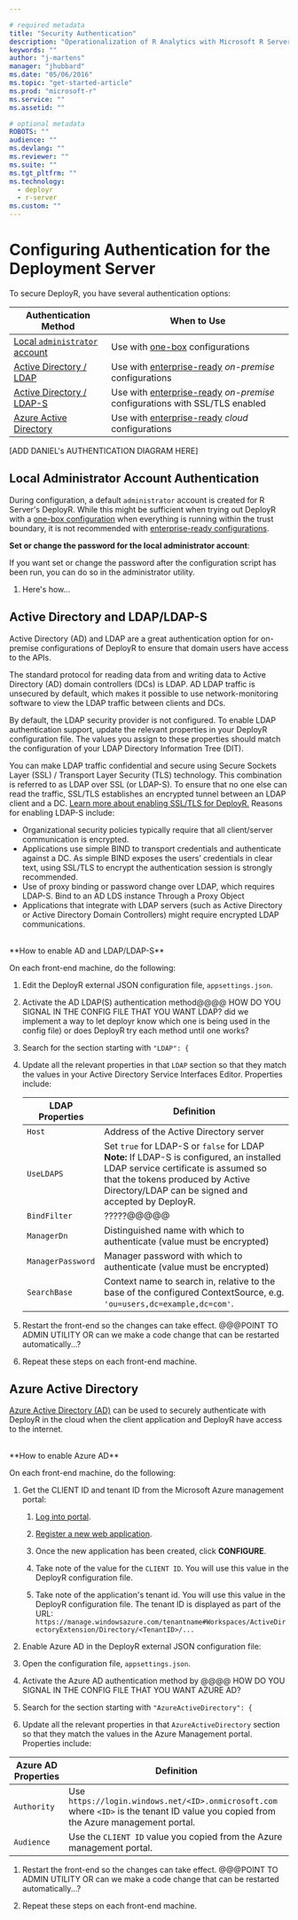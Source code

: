 ```yaml
---

# required metadata
title: "Security Authentication"
description: "Operationalization of R Analytics with Microsoft R Server"
keywords: ""
author: "j-martens"
manager: "jhubbard"
ms.date: "05/06/2016"
ms.topic: "get-started-article"
ms.prod: "microsoft-r"
ms.service: ""
ms.assetid: ""

# optional metadata
ROBOTS: ""
audience: ""
ms.devlang: ""
ms.reviewer: ""
ms.suite: ""
ms.tgt_pltfrm: ""
ms.technology: 
  - deployr
  - r-server
ms.custom: ""
---
```


# Configuring Authentication for the Deployment Server

To secure DeployR, you have several authentication options:

|Authentication Method|When to Use|
|----------------------------------|----------------------------------|
|[Local `administrator` account](#local)|Use with [one-box](configurations.md) configurations|
|[Active Directory / LDAP](#ldap)|Use with [enterprise-ready](configurations.md) _on-premise_ configurations|
|[Active Directory / LDAP-S](#ldap)|Use with [enterprise-ready](configurations.md) _on-premise_ configurations with SSL/TLS enabled|
|[Azure Active Directory](#aad)|Use with [enterprise-ready](configurations.md) _cloud_ configurations|


[ADD DANIEL's AUTHENTICATION DIAGRAM HERE]


<a name="local"></a>

## Local Administrator Account Authentication

During configuration, a default `administrator` account is created for R Server's DeployR. While this might be sufficient when trying out DeployR with a [one-box configuration](configurations.md#onebox) when everything is running within the trust boundary, it is not recommended with [enterprise-ready configurations](configurations.md#enterpriseready).

**Set or change the password for the local administrator account**:

If you want set or change the password after the configuration script has been run, you can do so in the administrator utility.

1. Here's how...



<a name="ldap"></a>

## Active Directory and LDAP/LDAP-S

Active Directory (AD) and LDAP are a great authentication option for on-premise configurations of DeployR to ensure that domain users have access to the APIs.  

The standard protocol for reading data from and writing data to Active Directory (AD) domain controllers (DCs) is LDAP. AD LDAP traffic is unsecured by default, which makes it possible to use network-monitoring software to view the LDAP traffic between clients and DCs.  

By default, the LDAP security provider is not configured. To enable LDAP authentication support, update the relevant properties in your DeployR configuration file. The values you assign to these properties should match the configuration of your LDAP Directory Information Tree (DIT).

You can make LDAP traffic confidential and secure using Secure Sockets Layer (SSL) / Transport Layer Security (TLS) technology. This combination is referred to as LDAP over SSL (or LDAP-S). To ensure that no one else can read the traffic, SSL/TLS establishes an encrypted tunnel between an LDAP client and a DC. [Learn more about enabling SSL/TLS for DeployR.](security-https.md) Reasons for enabling LDAP-S include:

+ Organizational security policies typically require that all client/server communication is encrypted.
+ Applications use simple BIND to transport credentials and authenticate against a DC. As simple BIND exposes the users’ credentials in clear text, using SSL/TLS to encrypt the authentication session is strongly recommended.
+ Use of proxy binding or password change over LDAP, which requires LDAP-S. Bind to an AD LDS instance Through a Proxy Object
+ Applications that integrate with LDAP servers (such as Active Directory or Active Directory Domain Controllers) might require encrypted LDAP communications.

<br>
**How to enable AD and LDAP/LDAP-S**

On each front-end machine, do the following:

1. Edit the DeployR external JSON configuration file, `appsettings.json`.

1. Activate the AD LDAP(S) authentication method@@@@ HOW DO YOU SIGNAL IN THE CONFIG FILE THAT YOU WANT LDAP? did we implement a way to let deployr know which one is being used in the config file) or does DeployR try each method until one works?

1. Search for the section starting with `"LDAP": {`

1. Update all the relevant properties in that `LDAP` section so that they match the values in your Active Directory Service Interfaces Editor.  Properties include:

   |LDAP Properties|Definition|
   |----------------|-------------------------------|
   |`Host`|Address of the Active Directory server|
   |`UseLDAPS`|Set `true` for LDAP-S or `false` for LDAP<br>**Note:** If LDAP-S is configured, an installed LDAP service certificate is assumed so that the tokens produced by Active Directory/LDAP can be signed and accepted by DeployR. |
   |`BindFilter`|?????@@@@@|
   |`ManagerDn`|Distinguished name with which to authenticate (value must be encrypted)|
   |`ManagerPassword`|Manager password with which to authenticate (value must be encrypted)|
   |`SearchBase`|Context name to search in, relative to the base of the configured ContextSource, e.g. `'ou=users,dc=example,dc=com'`.| 
 
1. Restart the front-end so the changes can take effect.  @@@POINT TO ADMIN UTILITY  OR can we make a code change that can be restarted automatically...?

1. Repeat these steps on each front-end machine.

<a name="aad"></a>

## Azure Active Directory 

[Azure Active Directory (AD)](https://www.microsoft.com/en-us/cloud-platform/azure-active-directory) can be used to securely authenticate with DeployR in the cloud when the client application and DeployR have access to the internet.


<br>
**How to enable Azure AD**

On each front-end machine, do the following:

1. Get the CLIENT ID and tenant ID from the Microsoft Azure management portal:
   1. [Log into portal](https://azure.microsoft.com/en-us/features/azure-portal/).   

   1. [Register a new web application](https://azure.microsoft.com/en-us/documentation/articles/sql-database-client-id-keys/).

   1. Once the new application has been created, click **CONFIGURE**.

   1. Take note of the value for the  `CLIENT ID`. You will use this value in the DeployR configuration file.

   1. Take note of the application's tenant id. You will use this value in the DeployR configuration file. The tenant ID is displayed as part of the URL: ```https://manage.windowsazure.com/tenantname#Workspaces/ActiveDirectoryExtension/Directory/<TenantID>/...``` 

1. Enable Azure AD in the DeployR external JSON configuration file:

  1. Open the configuration file, `appsettings.json`.

  1. Activate the Azure AD authentication method by @@@@ HOW DO YOU SIGNAL IN THE CONFIG FILE THAT YOU WANT AZURE AD?

  1. Search for the section starting with `"AzureActiveDirectory": {`

  1. Update all the relevant properties in that `AzureActiveDirectory` section so that they match the values in the Azure Management portal.  Properties include:

   |Azure AD Properties|Definition|
   |----------------|-------------------------------|
   |`Authority`|Use `https://login.windows.net/<ID>.onmicrosoft.com` where `<ID>` is the tenant ID value you copied from the Azure management portal.|
   |`Audience`|Use the `CLIENT ID` value you copied from the Azure management portal.|
   
1. Restart the front-end so the changes can take effect. @@@POINT TO ADMIN UTILITY  OR can we make a code change that can be restarted automatically...?

1. Repeat these steps on each front-end machine.
